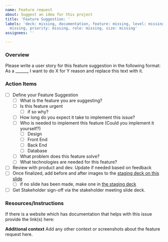 ```yaml
---
name: Feature request
about: Suggest an idea for this project
title: 'Feature Suggestion: '
labels: 'deck: missing, documentation, feature: missing, level: missing, milestone:
  missing, priority: missing, role: missing, size: missing'
assignees: ''

---
```


### Overview
Please write a user story for this feature suggestion in the following format: As a ______, I want to do X for Y reason and replace this text with it.

### Action Items
- [ ] Define your Feature Suggestion
   - [ ] What is the feature you are suggesting?
   - [ ] Is this feature urgent
      - [ ] if so why?
   - [ ] How long do you expect it take to implement this issue?
   - [ ] Who is needed to implement this feature (Could you implement it yourself?)
      - [ ] Design
      - [ ] Front End
      - [ ] Back End
      - [ ] Database
   - [ ] What problem does this feature solve?
   - [ ] What technologies are needed for this feature?
- [ ] Review with product and dev. Update if needed based on feedback
- [ ] Once finalized, add before and after images to the [staging deck on this slide]() 
   - [ ] if no slide has been made, make one in [the staging deck](https://docs.google.com/presentation/d/1crZ3IxqA4hAu3qzD7ns93Ieuqjwh6wyEtuX_46cP-fg)
- [ ] Get Stakeholder sign-off via the stakeholder meeting slide deck.

### Resources/Instructions
If there is a website which has documentation that helps with this issue provide the link(s) here:


**Additional context**
Add any other context or screenshots about the feature request here.
